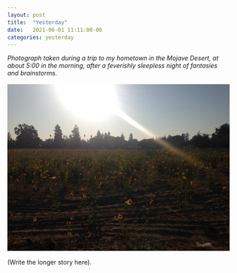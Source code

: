 ```yaml
---
layout: post
title:  "Yesterday"
date:   2021-06-01 11:11:00-00
categories: yesterday
---
```

*Photograph taken during a trip to my hometown in the Mojave Desert, at about 5:00 in the morning, after a feverishly sleepless night of fantasies and brainstorms.*
<br/>
<br/>
![Yesterday](assets/img/sunflower-field.jpeg)

<!--more-->

(Write the longer story here). 
